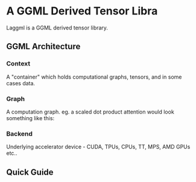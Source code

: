 # A GGML Derived Tensor Libra
Laggml is a GGML derived tensor library.

## GGML Architecture
### Context 
A "container" which holds computational graphs, tensors, and in some cases data.
### Graph
A computation graph. eg. a scaled dot product attention would look something like this:
### Backend
Underlying accelerator device - CUDA, TPUs, CPUs, TT, MPS, AMD GPUs etc..

## Quick Guide

